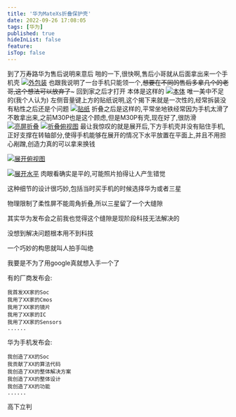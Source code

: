 ```yaml
---
title: '华为MateXs折叠保护壳'
date: 2022-09-26 17:08:05
tags: [华为]
published: true
hideInList: false
feature: 
isTop: false
---
```


到了万寿路华为售后说明来意后
啪的一下,很快啊,售后小哥就从后面拿出来一个手机壳
[![外包装](https://z3.ax1x.com/2021/02/23/yqhlPU.jpg)](https://imgchr.com/i/yqhlPU)
也跟我说明了一台手机只能领一个,~~想要在不同的售后多拿几个的老哥,这个想法可以放弃了~~~
回到家之后才打开
本体是这样的
[![本体](https://z3.ax1x.com/2021/02/23/yqhaa6.jpg)](https://imgchr.com/i/yqhaa6)
唯一美中不足的(我个人认为)
左侧音量键上方的贴纸说明,这个揭下来就是一次性的,经常拆装没有粘性之后还是个问题
[![贴纸](https://z3.ax1x.com/2021/02/23/yqh8xJ.jpg)](https://imgchr.com/i/yqh8xJ)
折叠之后是这样的,平常坐地铁经常因为手机太滑了不敢拿出来,之前M30P也是这个顾虑,但是M30P有壳,现在好了,很防滑
[![亮屏折叠](https://z3.ax1x.com/2021/02/23/yqhtq1.jpg)](https://imgchr.com/i/yqhtq1)
[![折叠俯视图](https://z3.ax1x.com/2021/02/23/yqhJM9.jpg)](https://imgchr.com/i/yqhJM9)
最让我惊叹的就是展开后,下方手机壳并没有贴住手机,正好支撑在转轴部分,使得手机能够在展开的情况下水平放置在平面上,并且不用担心剐蹭,创造力真的可以拿来换钱

[![展开俯视图](https://z3.ax1x.com/2021/02/23/yqh324.jpg)](https://imgchr.com/i/yqh324)

[![展开水平](https://z3.ax1x.com/2021/02/23/yqh1GF.jpg)](https://imgchr.com/i/yqh1GF)
肉眼看确实是平的,可能照片拍得让人产生错觉

这种细节的设计很巧妙,包括当时买手机的时候选择华为或者三星

物理限制了柔性屏不能周角折叠,所以三星留了一个大缝隙

其实华为发布会之前我也觉得这个缝隙是现阶段科技无法解决的

没想到解决问题根本用不到科技

一个巧妙的构思就叫人拍手叫绝

我要是不为了用google真就想入手一个了

有的厂商发布会:
```
我首发XX家的Soc
我用了XX家的Cmos
我用了XX家的镜片
我用了XX家的IC
我用了XX家的Sensors
......
```
华为手机发布会:
```
我创造了XX的Soc
我贡献了XX的算法代码
我创造了XX的整体解决方案
我创造了XX的整体设计
我创造了XX的功能
......
```

高下立判
